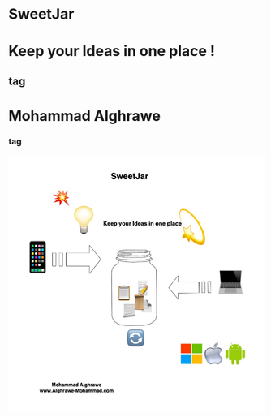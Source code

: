 # SweetJar
# Keep your Ideas in one place ! <h2> tag
# Mohammad Alghrawe <h3> tag
![GitHub Logo](/images/SweetJAr.jpg)
